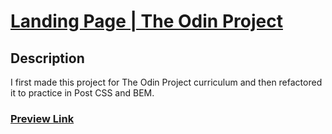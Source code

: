 # [Landing Page | The Odin Project](https://www.theodinproject.com/lessons/foundations-landing-page)

## Description

I first made this project for The Odin Project curriculum and then refactored it to practice in Post CSS and BEM.

### [Preview Link](https://selimbiber.github.io/Landing-Page/)
